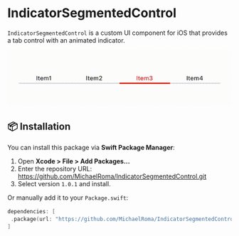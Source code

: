 # IndicatorSegmentedControl

`IndicatorSegmentedControl` is a custom UI component for iOS that provides a tab control with an animated indicator.

![Demo](https://github.com/MichaelRoma/IndicatorSegmentedControl/blob/main/demo.gif)

## 📦 Installation

You can install this package via **Swift Package Manager**:

1. Open **Xcode > File > Add Packages...**
2. Enter the repository URL: https://github.com/MichaelRoma/IndicatorSegmentedControl.git
3. Select version `1.0.1` and install.

Or manually add it to your `Package.swift`:

```swift
dependencies: [
 .package(url: "https://github.com/MichaelRoma/IndicatorSegmentedControl.git", from: "1.0.1")
]
